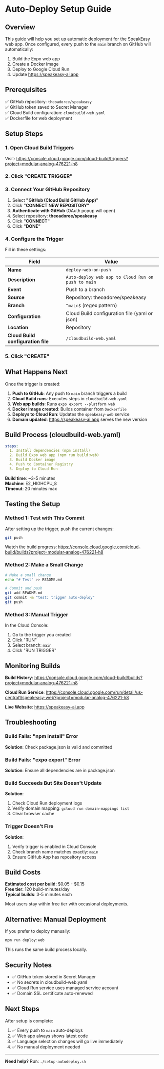 # Auto-Deploy Setup Guide

## Overview

This guide will help you set up automatic deployment for the SpeakEasy web app. Once configured, every push to the `main` branch on GitHub will automatically:

1. Build the Expo web app
2. Create a Docker image
3. Deploy to Google Cloud Run
4. Update https://speakeasy-ai.app

## Prerequisites

✅ GitHub repository: `theoadoree/speakeasy`  
✅ GitHub token saved to Secret Manager  
✅ Cloud Build configuration: `cloudbuild-web.yaml`  
✅ Dockerfile for web deployment  

## Setup Steps

### 1. Open Cloud Build Triggers

Visit: https://console.cloud.google.com/cloud-build/triggers?project=modular-analog-476221-h8

### 2. Click "CREATE TRIGGER"

### 3. Connect Your GitHub Repository

1. Select **"GitHub (Cloud Build GitHub App)"**
2. Click **"CONNECT NEW REPOSITORY"**
3. **Authenticate with GitHub** (OAuth popup will open)
4. Select repository: **theoadoree/speakeasy**
5. Click **"CONNECT"**
6. Click **"DONE"**

### 4. Configure the Trigger

Fill in these settings:

| Field | Value |
|-------|-------|
| **Name** | `deploy-web-on-push` |
| **Description** | `Auto-deploy web app to Cloud Run on push to main` |
| **Event** | Push to a branch |
| **Source** | Repository: theoadoree/speakeasy |
| **Branch** | `^main$` (regex pattern) |
| **Configuration** | Cloud Build configuration file (yaml or json) |
| **Location** | Repository |
| **Cloud Build configuration file** | `/cloudbuild-web.yaml` |

### 5. Click "CREATE"

## What Happens Next

Once the trigger is created:

1. **Push to GitHub**: Any push to `main` branch triggers a build
2. **Cloud Build runs**: Executes steps in `cloudbuild-web.yaml`
3. **Web app builds**: Runs `expo export --platform web`
4. **Docker image created**: Builds container from `Dockerfile`
5. **Deploys to Cloud Run**: Updates the `speakeasy-web` service
6. **Domain updated**: https://speakeasy-ai.app serves the new version

## Build Process (cloudbuild-web.yaml)

```yaml
steps:
  1. Install dependencies (npm install)
  2. Build Expo web app (npm run build:web)
  3. Build Docker image
  4. Push to Container Registry
  5. Deploy to Cloud Run
```

**Build time**: ~3-5 minutes  
**Machine**: E2_HIGHCPU_8  
**Timeout**: 20 minutes max  

## Testing the Setup

### Method 1: Test with This Commit

After setting up the trigger, push the current changes:

```bash
git push
```

Watch the build progress:
https://console.cloud.google.com/cloud-build/builds?project=modular-analog-476221-h8

### Method 2: Make a Small Change

```bash
# Make a small change
echo "# Test" >> README.md

# Commit and push
git add README.md
git commit -m "test: trigger auto-deploy"
git push
```

### Method 3: Manual Trigger

In the Cloud Console:
1. Go to the trigger you created
2. Click "RUN"
3. Select branch: `main`
4. Click "RUN TRIGGER"

## Monitoring Builds

**Build History**: https://console.cloud.google.com/cloud-build/builds?project=modular-analog-476221-h8

**Cloud Run Service**: https://console.cloud.google.com/run/detail/us-central1/speakeasy-web?project=modular-analog-476221-h8

**Live Website**: https://speakeasy-ai.app

## Troubleshooting

### Build Fails: "npm install" Error

**Solution**: Check package.json is valid and committed

### Build Fails: "expo export" Error

**Solution**: Ensure all dependencies are in package.json

### Build Succeeds But Site Doesn't Update

**Solution**: 
1. Check Cloud Run deployment logs
2. Verify domain mapping: `gcloud run domain-mappings list`
3. Clear browser cache

### Trigger Doesn't Fire

**Solution**:
1. Verify trigger is enabled in Cloud Console
2. Check branch name matches exactly: `main`
3. Ensure GitHub App has repository access

## Build Costs

**Estimated cost per build**: $0.05 - $0.15  
**Free tier**: 120 build-minutes/day  
**Typical builds**: 3-5 minutes each  

Most users stay within free tier with occasional deployments.

## Alternative: Manual Deployment

If you prefer to deploy manually:

```bash
npm run deploy:web
```

This runs the same build process locally.

## Security Notes

- ✅ GitHub token stored in Secret Manager
- ✅ No secrets in cloudbuild-web.yaml
- ✅ Cloud Run service uses managed service account
- ✅ Domain SSL certificate auto-renewed

## Next Steps

After setup is complete:

1. ✅ Every push to `main` auto-deploys
2. ✅ Web app always shows latest code
3. ✅ Language selection changes will go live immediately
4. ✅ No manual deployment needed

---

**Need help?** Run: `./setup-autodeploy.sh`
